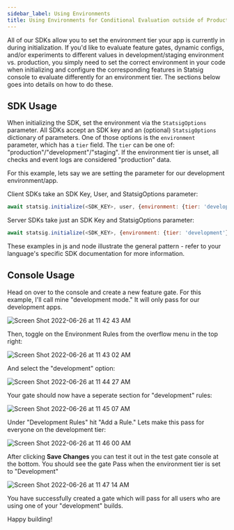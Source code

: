 ```yaml
---
sidebar_label: Using Environments
title: Using Environments for Conditional Evaluation outside of Production
---
```


All of our SDKs allow you to set the environment tier your app is currently in during initialization. If you'd like to evaluate feature gates, dynamic configs, and/or experiments to different values in development/staging environment vs. production, you simply need to set the correct environment in your code when initializing and configure the corresponding features in Statsig console to evaluate differently for an environment tier. The sections below goes into details on how to do these.

## SDK Usage

When initializing the SDK, set the environment via the `StatsigOptions` parameter.  All SDKs accept an SDK key and an (optional) `StatsigOptions` dictionary of parameters.
One of those options is the `environment` parameter, which has a `tier` field. The `tier` can be one of: "production"/"development"/"staging".  If the environment tier is unset, all checks and event logs are considered "production" data.

For this example, lets say we are setting the parameter for our development environment/app.

Client SDKs take an SDK Key, User, and StatsigOptions parameter:

```js
await statsig.initialize(<SDK_KEY>, user, {environment: {tier: 'development'}})
```

Server SDKs take just an SDK Key and StatsigOptions parameter:

```js
await statsig.initialize(<SDK_KEY>, {environment: {tier: 'development'}})
```

These examples in js and node illustrate the general pattern - refer to your language's specific SDK documentation for more information.

## Console Usage

Head on over to the console and create a new feature gate.  For this example, I'll call mine "development mode." It will only pass for our development apps.

![Screen Shot 2022-06-26 at 11 42 43 AM](https://user-images.githubusercontent.com/74584483/175829319-85b98b49-969d-4cc6-a81c-eea40a1d48ff.png)

Then, toggle on the Environment Rules from the overflow menu in the top right:

![Screen Shot 2022-06-26 at 11 43 02 AM](https://user-images.githubusercontent.com/74584483/175829349-0efa1daa-f35e-41a0-8d1c-21223bda8bdc.png)

And select the "development" option:

![Screen Shot 2022-06-26 at 11 44 27 AM](https://user-images.githubusercontent.com/74584483/175829370-52b03b85-aa1c-4092-a4aa-408840c28e36.png)

Your gate should now have a seperate section for "development" rules:

![Screen Shot 2022-06-26 at 11 45 07 AM](https://user-images.githubusercontent.com/74584483/175829388-17088f7e-fcdb-4dd2-89f3-33bc5ad4758c.png)

Under "Development Rules" hit "Add a Rule."  Lets make this pass for everyone on the development tier:

![Screen Shot 2022-06-26 at 11 46 00 AM](https://user-images.githubusercontent.com/74584483/175829414-46abecaf-af7e-4118-96b4-32be4034f2ce.png)

After clicking **Save Changes** you can test it out in the test gate console at the bottom.  You should see the gate Pass when the environment tier is set to "Development"

![Screen Shot 2022-06-26 at 11 47 14 AM](https://user-images.githubusercontent.com/74584483/175829453-3c6da0bb-3d6a-4aee-adaa-15e4a852a9c1.png)

You have successfully created a gate which will pass for all users who are using one of your "development" builds.

Happy building!

